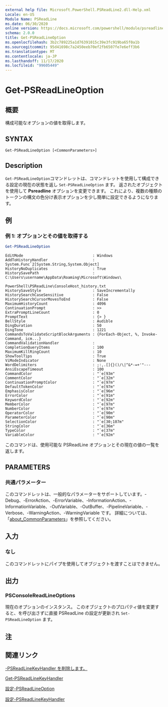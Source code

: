 ```yaml
---
external help file: Microsoft.PowerShell.PSReadLine2.dll-Help.xml
Locale: en-US
Module Name: PSReadLine
ms.date: 06/30/2020
online version: https://docs.microsoft.com/powershell/module/psreadline/get-psreadlineoption?view=powershell-7.2&WT.mc_id=ps-gethelp
schema: 2.0.0
title: Get-PSReadLineOption
ms.openlocfilehash: 3b2c789225a1d76391015c39e3fc919ba65f0a1b
ms.sourcegitcommit: 95d41698c7a2450eeb70ef2fb6507fe7e6eff3b6
ms.translationtype: MT
ms.contentlocale: ja-JP
ms.lasthandoff: 11/17/2020
ms.locfileid: "99605449"
---
```

# Get-PSReadLineOption

## 概要
構成可能なオプションの値を取得します。

## SYNTAX

```
Get-PSReadLineOption [<CommonParameters>]
```

## Description

`Get-PSReadLineOption`コマンドレットは、コマンドレットを使用して構成できる設定の現在の状態を返し `Set-PSReadLineOption` ます。 返されたオブジェクトを使用して **Psreadline** オプションを変更できます。 これにより、複数の種類のトークンの構文の色分け表示オプションを少し簡単に設定できるようになります。

## 例

### 例 1: オプションとその値を取得する

```powershell
Get-PSReadLineOption
```

```Output
EditMode                               : Windows
AddToHistoryHandler                    : System.Func`2[System.String,System.Object]
HistoryNoDuplicates                    : True
HistorySavePath                        : C:\Users\username\AppData\Roaming\Microsoft\Windows\
                                         PowerShell\PSReadLine\ConsoleHost_history.txt
HistorySaveStyle                       : SaveIncrementally
HistorySearchCaseSensitive             : False
HistorySearchCursorMovesToEnd          : False
MaximumHistoryCount                    : 4096
ContinuationPrompt                     : >>
ExtraPromptLineCount                   : 0
PromptText                             : {> }
BellStyle                              : Audible
DingDuration                           : 50
DingTone                               : 1221
CommandsToValidateScriptBlockArguments : {ForEach-Object, %, Invoke-Command, icm...}
CommandValidationHandler               :
CompletionQueryItems                   : 100
MaximumKillRingCount                   : 10
ShowToolTips                           : True
ViModeIndicator                        : None
WordDelimiters                         : ;:,.[]{}()/\|^&*-=+'"---
AnsiEscapeTimeout                      : 100
CommandColor                           : "`e[93m"
CommentColor                           : "`e[32m"
ContinuationPromptColor                : "`e[97m"
DefaultTokenColor                      : "`e[97m"
EmphasisColor                          : "`e[96m"
ErrorColor                             : "`e[91m"
KeywordColor                           : "`e[92m"
MemberColor                            : "`e[97m"
NumberColor                            : "`e[97m"
OperatorColor                          : "`e[90m"
ParameterColor                         : "`e[90m"
SelectionColor                         : "`e[30;107m"
StringColor                            : "`e[36m"
TypeColor                              : "`e[37m"
VariableColor                          : "`e[92m"
```

このコマンドは、使用可能な PSReadLine オプションとその現在の値の一覧を返します。

## PARAMETERS

### 共通パラメーター

このコマンドレットは、一般的なパラメーターをサポートしています。-Debug、-ErrorAction、-ErrorVariable、-InformationAction、-InformationVariable、-OutVariable、-OutBuffer、-PipelineVariable、-Verbose、-WarningAction、-WarningVariable です。 詳細については、「[about_CommonParameters](http://go.microsoft.com/fwlink/?LinkID=113216)」を参照してください。

## 入力

### なし

このコマンドレットにパイプを使用してオブジェクトを渡すことはできません。

## 出力

### PSConsoleReadLineOptions

現在のオプションのインスタンス。 このオブジェクトのプロパティ値を変更すると、を呼び出さずに直接 PSReadLine の設定が更新され `Set-PSReadLineOption` ます。

## 注

## 関連リンク

[-PSReadLineKeyHandler を削除します。](Remove-PSReadLineKeyHandler.md)

[Get-PSReadLineKeyHandler](Get-PSReadLineKeyHandler.md)

[設定-PSReadLineOption](Set-PSReadLineOption.md)

[設定-PSReadLineKeyHandler](Set-PSReadLineKeyHandler.md)
